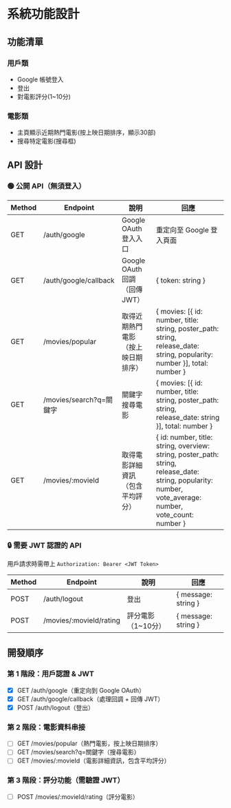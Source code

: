 # 系統功能設計

## 功能清單

### 用戶類
- Google 帳號登入
- 登出
- 對電影評分(1~10分)

### 電影類
- 主頁顯示近期熱門電影(按上映日期排序，顯示30部)
- 搜尋特定電影(搜尋框)

## API 設計

### 🟢 公開 API（無須登入）

| Method | Endpoint | 說明 | 回應 |
|--------|----------|------|------|
| GET | /auth/google | Google OAuth 登入入口 | 重定向至 Google 登入頁面 |
| GET | /auth/google/callback | Google OAuth 回調（回傳 JWT） | { token: string } |
| GET | /movies/popular | 取得近期熱門電影（按上映日期排序） | { movies: [{ id: number, title: string, poster_path: string, release_date: string, popularity: number }], total: number } |
| GET | /movies/search?q=關鍵字 | 關鍵字搜尋電影 | { movies: [{ id: number, title: string, poster_path: string, release_date: string }], total: number } |
| GET | /movies/:movieId | 取得電影詳細資訊（包含平均評分） | { id: number, title: string, overview: string, poster_path: string, release_date: string, popularity: number, vote_average: number, vote_count: number } |

### 🔒 需要 JWT 認證的 API
用戶請求時需帶上 `Authorization: Bearer <JWT Token>`

| Method | Endpoint | 說明 | 回應 |
|--------|----------|------|------|
| POST | /auth/logout | 登出 | { message: string } |
| POST | /movies/:movieId/rating | 評分電影（1~10分）| { message: string } |

## 開發順序

### 第 1 階段：用戶認證 & JWT
- [x] GET /auth/google（重定向到 Google OAuth）
- [x] GET /auth/google/callback（處理回調 + 回傳 JWT）
- [x] POST /auth/logout（登出）

### 第 2 階段：電影資料串接
- [ ] GET /movies/popular（熱門電影，按上映日期排序）
- [ ] GET /movies/search?q=關鍵字（搜尋電影）
- [ ] GET /movies/:movieId（電影詳細資訊，包含平均評分）

### 第 3 階段：評分功能（需驗證 JWT）
- [ ] POST /movies/:movieId/rating（評分電影）